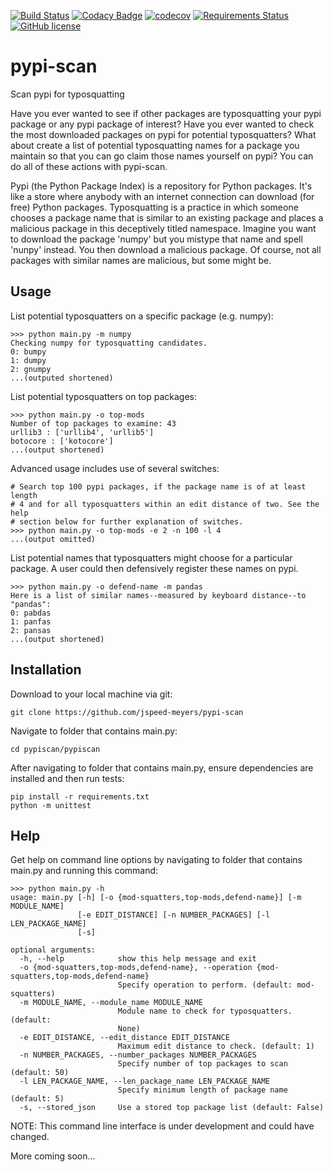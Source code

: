 [![Build Status](https://travis-ci.com/jspeed-meyers/pypi-scan.svg?branch=master)](https://travis-ci.com/jspeed-meyers/pypi-scan)
[![Codacy Badge](https://app.codacy.com/project/badge/Grade/d1731169a12d42da81da02b249ca069c)](https://www.codacy.com/manual/jmeyers/pypi-scan?utm_source=github.com&amp;utm_medium=referral&amp;utm_content=jspeed-meyers/pypi-scan&amp;utm_campaign=Badge_Grade)
[![codecov](https://codecov.io/gh/jspeed-meyers/pypi-scan/branch/master/graph/badge.svg)](https://codecov.io/gh/jspeed-meyers/pypi-scan)
[![Requirements Status](https://requires.io/github/jspeed-meyers/pypi-scan/requirements.svg?branch=master)](https://requires.io/github/jspeed-meyers/pypi-scan/requirements/?branch=master)
[![GitHub license](https://img.shields.io/github/license/Naereen/StrapDown.js.svg)](https://github.com/jspeed-meyers/pypi-scan/blob/master/LICENSE)

# pypi-scan
Scan pypi for typosquatting

Have you ever wanted to see if other packages are typosquatting your pypi package or
any pypi package of interest? Have you ever wanted to check the most downloaded packages
on pypi for potential typosquatters? What about create a list of potential typosquatting names for a package you maintain so that you can go claim those names yourself on pypi? You can do all of these actions with pypi-scan.

Pypi (the Python Package Index) is a repository for Python packages. It's like a store
where anybody with an internet connection can download (for free) Python packages.
Typosquatting is a practice in which someone chooses a package name that is similar to
an existing package and places a malicious package in this deceptively titled namespace.
Imagine you want to download the package 'numpy' but you mistype that name and spell
'nunpy' instead. You then download a malicious package. Of course, not all packages with
similar names are malicious, but some might be. 

## Usage

List potential typosquatters on a specific package (e.g. numpy):
```
>>> python main.py -m numpy
Checking numpy for typosquatting candidates.
0: bumpy
1: dumpy
2: gnumpy
...(outputed shortened)
```

List potential typosquatters on top packages:
```
>>> python main.py -o top-mods
Number of top packages to examine: 43
urllib3 : ['urllib4', 'urllib5']
botocore : ['kotocore']
...(output shortened)
```

Advanced usage includes use of several switches:
```
# Search top 100 pypi packages, if the package name is of at least length
# 4 and for all typosquatters within an edit distance of two. See the help
# section below for further explanation of switches.
>>> python main.py -o top-mods -e 2 -n 100 -l 4
...(output omitted)
```

List potential names that typosquatters might choose for a particular package.
A user could then defensively register these names on pypi.
```
>>> python main.py -o defend-name -m pandas
Here is a list of similar names--measured by keyboard distance--to "pandas":
0: pabdas
1: panfas
2: pansas
...(output shortened)
```
## Installation

Download to your local machine via git:
```
git clone https://github.com/jspeed-meyers/pypi-scan
```

Navigate to folder that contains main.py:
```
cd pypiscan/pypiscan
```

After navigating to folder that contains main.py, ensure dependencies are
installed and then run tests:
```
pip install -r requirements.txt
python -m unittest
```

## Help

Get help on command line options by navigating to folder that contains main.py
and running this command:
```
>>> python main.py -h
usage: main.py [-h] [-o {mod-squatters,top-mods,defend-name}] [-m MODULE_NAME]
               [-e EDIT_DISTANCE] [-n NUMBER_PACKAGES] [-l LEN_PACKAGE_NAME]
               [-s]

optional arguments:
  -h, --help            show this help message and exit
  -o {mod-squatters,top-mods,defend-name}, --operation {mod-squatters,top-mods,defend-name}
                        Specify operation to perform. (default: mod-squatters)
  -m MODULE_NAME, --module_name MODULE_NAME
                        Module name to check for typosquatters. (default:
                        None)
  -e EDIT_DISTANCE, --edit_distance EDIT_DISTANCE
                        Maximum edit distance to check. (default: 1)
  -n NUMBER_PACKAGES, --number_packages NUMBER_PACKAGES
                        Specify number of top packages to scan (default: 50)
  -l LEN_PACKAGE_NAME, --len_package_name LEN_PACKAGE_NAME
                        Specify minimum length of package name (default: 5)
  -s, --stored_json     Use a stored top package list (default: False)
```
NOTE: This command line interface is under development and could have changed.

More coming soon...
